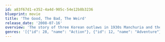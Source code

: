 ```yaml
---
id: a83f67d1-e352-4a4d-905c-54e12b8b3236
blueprint: movie
title: 'The Good, The Bad, The Weird'
release_date: '2008-07-16'
overview: 'The story of three Korean outlaws in 1930s Manchuria and their dealings with the Japanese army and Chinese and Russian bandits. The Good (a Bounty hunter), the Bad (a hitman), and the Weird (a thief) battle the army and the bandits in a race to use a treasure map to uncover the riches of legend.'
genres: '[{"id": 28, "name": "Action"}, {"id": 12, "name": "Adventure"}, {"id": 35, "name": "Comedy"}, {"id": 37, "name": "Western"}]'
---
```

